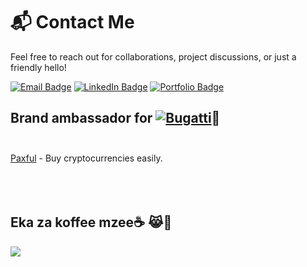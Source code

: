 # 📬 Contact Me

Feel free to reach out for collaborations, project discussions, or just a friendly hello!

[![Email Badge](https://img.shields.io/badge/Email-D14836?style=for-the-badge&logo=gmail&logoColor=white)](mailto:ctronics.aid@gmail.com)
[![LinkedIn Badge](https://img.shields.io/badge/LinkedIn-blue?style=for-the-badge&logo=linkedin&logoColor=white)](https://www.linkedin.com/in/geddy-ric-121aa3338?lipi=urn%3Ali%3Apage%3Ad_flagship3_profile_view_base_contact_details%3BGXjuBAc%2FRkyWHNwoDsB6xg%3D%3D)
[![Portfolio Badge](https://img.shields.io/badge/Portfolio-3CB371?style=for-the-badge&logo=google-chrome&logoColor=white)](https://bit.ly/bixly)
## Brand ambassador for [![Bugatti](https://aleen42.github.io/badges/src/bugatti.svg)](https://bugatti.com)🌚<br><br>

[Paxful](https://paxful.com/register?r=KmdA11VGrdV) - Buy cryptocurrencies easily.<br><br><br><br>
## Eka za koffee mzee☕ 😹🗿
[![](https://img.shields.io/badge/Buy_Me_A_Coffee-FFDD00?style=for-the-badge&logo=buy-me-a-coffee&logoColor=black)](https://buymeacoffee.com/adityankaran)

<!---savvydarknight/savvydarknight is a ✨ special ✨ repository because its `README.md` (this file) appears on your GitHub profile.You can click the Preview link to take a look at your changes.--->
